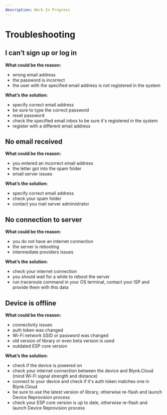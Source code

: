 ```yaml
---
description: Work In Progress
---
```


# Troubleshooting

## I c**an’t sign up or log in**

**What could be the reason:**

* wrong email address  
* the password is incorrect  
* the user with the specified email address is not registered in the system

**What’s the solution:**

* specify correct email address  
* be sure to type the correct password  
* reset password  
* check the specified email inbox to be sure it's registered in the system  
* register with a different email address

## **No email received**

**What could be the reason:**

* you entered an incorrect email address  
* the letter got into the spam folder  
* email server issues  

**What’s the solution:**

* specify correct email address  
* check your spam folder  
* contact you mail server administrator

## **No connection to server**

**What could be the reason:**

* you do not have an internet connection  
* the server is rebooting  
* intermediate providers issues

**What’s the solution:**

* check your internet connection  
* you should wait for a while to reboot the server  
* run traceroute command in your OS terminal, contact your ISP and provide them with this data

## Device is offline

**What could be the reason:**

* connectivity issues
* auth token was changed
* Wi-Fi network SSID or password was changed
* old version of library or even beta version is used
* outdated ESP core version

**What’s the solution:**

* check if the device is powered on
* check your internet connection between the device and Blynk.Cloud \(mind Wi-Fi signal strength and distance\)
* connect to your device and check if it's auth token matches one in Blynk.Cloud
* be sure to use the latest version of library, otherwise re-flash and launch Device Reprovision process
* check your ESP core version is up to date, otherwise re-flash and launch Device Reprovision process

